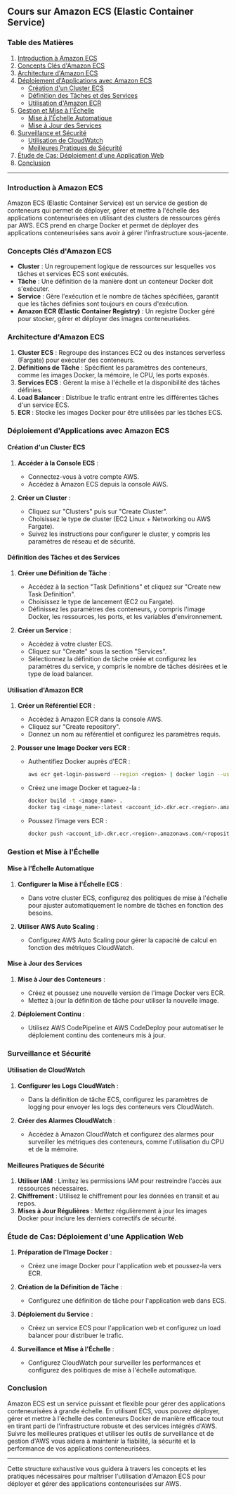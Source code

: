 ## Cours sur Amazon ECS (Elastic Container Service)

### Table des Matières

1. [Introduction à Amazon ECS](#introduction-à-amazon-ecs)
2. [Concepts Clés d'Amazon ECS](#concepts-clés-damazon-ecs)
3. [Architecture d'Amazon ECS](#architecture-damazon-ecs)
4. [Déploiement d'Applications avec Amazon ECS](#déploiement-dapplications-avec-amazon-ecs)
    - [Création d'un Cluster ECS](#création-dun-cluster-ecs)
    - [Définition des Tâches et des Services](#définition-des-tâches-et-des-services)
    - [Utilisation d'Amazon ECR](#utilisation-damazon-ecr)
5. [Gestion et Mise à l'Échelle](#gestion-et-mise-à-léchelle)
    - [Mise à l'Échelle Automatique](#mise-à-léchelle-automatique)
    - [Mise à Jour des Services](#mise-à-jour-des-services)
6. [Surveillance et Sécurité](#surveillance-et-sécurité)
    - [Utilisation de CloudWatch](#utilisation-de-cloudwatch)
    - [Meilleures Pratiques de Sécurité](#meilleures-pratiques-de-sécurité)
7. [Étude de Cas: Déploiement d'une Application Web](#étude-de-cas-déploiement-dune-application-web)
8. [Conclusion](#conclusion)

---

### Introduction à Amazon ECS

Amazon ECS (Elastic Container Service) est un service de gestion de conteneurs qui permet de déployer, gérer et mettre à l'échelle des applications conteneurisées en utilisant des clusters de ressources gérés par AWS. ECS prend en charge Docker et permet de déployer des applications conteneurisées sans avoir à gérer l'infrastructure sous-jacente.

### Concepts Clés d'Amazon ECS

- **Cluster** : Un regroupement logique de ressources sur lesquelles vos tâches et services ECS sont exécutés.
- **Tâche** : Une définition de la manière dont un conteneur Docker doit s'exécuter.
- **Service** : Gère l'exécution et le nombre de tâches spécifiées, garantit que les tâches définies sont toujours en cours d'exécution.
- **Amazon ECR (Elastic Container Registry)** : Un registre Docker géré pour stocker, gérer et déployer des images conteneurisées.

### Architecture d'Amazon ECS

1. **Cluster ECS** : Regroupe des instances EC2 ou des instances serverless (Fargate) pour exécuter des conteneurs.
2. **Définitions de Tâche** : Spécifient les paramètres des conteneurs, comme les images Docker, la mémoire, le CPU, les ports exposés.
3. **Services ECS** : Gèrent la mise à l'échelle et la disponibilité des tâches définies.
4. **Load Balancer** : Distribue le trafic entrant entre les différentes tâches d'un service ECS.
5. **ECR** : Stocke les images Docker pour être utilisées par les tâches ECS.

### Déploiement d'Applications avec Amazon ECS

#### Création d'un Cluster ECS

1. **Accéder à la Console ECS** :
   - Connectez-vous à votre compte AWS.
   - Accédez à Amazon ECS depuis la console AWS.

2. **Créer un Cluster** :
   - Cliquez sur "Clusters" puis sur "Create Cluster".
   - Choisissez le type de cluster (EC2 Linux + Networking ou AWS Fargate).
   - Suivez les instructions pour configurer le cluster, y compris les paramètres de réseau et de sécurité.

#### Définition des Tâches et des Services

1. **Créer une Définition de Tâche** :
   - Accédez à la section "Task Definitions" et cliquez sur "Create new Task Definition".
   - Choisissez le type de lancement (EC2 ou Fargate).
   - Définissez les paramètres des conteneurs, y compris l'image Docker, les ressources, les ports, et les variables d'environnement.

2. **Créer un Service** :
   - Accédez à votre cluster ECS.
   - Cliquez sur "Create" sous la section "Services".
   - Sélectionnez la définition de tâche créée et configurez les paramètres du service, y compris le nombre de tâches désirées et le type de load balancer.

#### Utilisation d'Amazon ECR

1. **Créer un Référentiel ECR** :
   - Accédez à Amazon ECR dans la console AWS.
   - Cliquez sur "Create repository".
   - Donnez un nom au référentiel et configurez les paramètres requis.

2. **Pousser une Image Docker vers ECR** :
   - Authentifiez Docker auprès d'ECR :
     ```bash
     aws ecr get-login-password --region <region> | docker login --username AWS --password-stdin <account_id>.dkr.ecr.<region>.amazonaws.com
     ```
   - Créez une image Docker et taguez-la :
     ```bash
     docker build -t <image_name> .
     docker tag <image_name>:latest <account_id>.dkr.ecr.<region>.amazonaws.com/<repository_name>:latest
     ```
   - Poussez l'image vers ECR :
     ```bash
     docker push <account_id>.dkr.ecr.<region>.amazonaws.com/<repository_name>:latest
     ```

### Gestion et Mise à l'Échelle

#### Mise à l'Échelle Automatique

1. **Configurer la Mise à l'Échelle ECS** :
   - Dans votre cluster ECS, configurez des politiques de mise à l'échelle pour ajuster automatiquement le nombre de tâches en fonction des besoins.

2. **Utiliser AWS Auto Scaling** :
   - Configurez AWS Auto Scaling pour gérer la capacité de calcul en fonction des métriques CloudWatch.

#### Mise à Jour des Services

1. **Mise à Jour des Conteneurs** :
   - Créez et poussez une nouvelle version de l'image Docker vers ECR.
   - Mettez à jour la définition de tâche pour utiliser la nouvelle image.

2. **Déploiement Continu** :
   - Utilisez AWS CodePipeline et AWS CodeDeploy pour automatiser le déploiement continu des conteneurs mis à jour.

### Surveillance et Sécurité

#### Utilisation de CloudWatch

1. **Configurer les Logs CloudWatch** :
   - Dans la définition de tâche ECS, configurez les paramètres de logging pour envoyer les logs des conteneurs vers CloudWatch.

2. **Créer des Alarmes CloudWatch** :
   - Accédez à Amazon CloudWatch et configurez des alarmes pour surveiller les métriques des conteneurs, comme l'utilisation du CPU et de la mémoire.

#### Meilleures Pratiques de Sécurité

1. **Utiliser IAM** : Limitez les permissions IAM pour restreindre l'accès aux ressources nécessaires.
2. **Chiffrement** : Utilisez le chiffrement pour les données en transit et au repos.
3. **Mises à Jour Régulières** : Mettez régulièrement à jour les images Docker pour inclure les derniers correctifs de sécurité.

### Étude de Cas: Déploiement d'une Application Web

1. **Préparation de l'Image Docker** :
   - Créez une image Docker pour l'application web et poussez-la vers ECR.

2. **Création de la Définition de Tâche** :
   - Configurez une définition de tâche pour l'application web dans ECS.

3. **Déploiement du Service** :
   - Créez un service ECS pour l'application web et configurez un load balancer pour distribuer le trafic.

4. **Surveillance et Mise à l'Échelle** :
   - Configurez CloudWatch pour surveiller les performances et configurez des politiques de mise à l'échelle automatique.

### Conclusion

Amazon ECS est un service puissant et flexible pour gérer des applications conteneurisées à grande échelle. En utilisant ECS, vous pouvez déployer, gérer et mettre à l'échelle des conteneurs Docker de manière efficace tout en tirant parti de l'infrastructure robuste et des services intégrés d'AWS. Suivre les meilleures pratiques et utiliser les outils de surveillance et de gestion d'AWS vous aidera à maintenir la fiabilité, la sécurité et la performance de vos applications conteneurisées.

---

Cette structure exhaustive vous guidera à travers les concepts et les pratiques nécessaires pour maîtriser l'utilisation d'Amazon ECS pour déployer et gérer des applications conteneurisées sur AWS.
